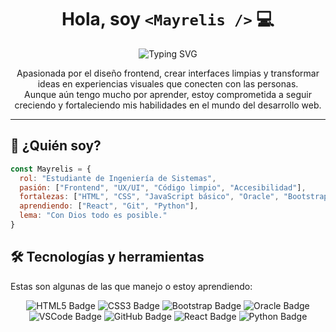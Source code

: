 <h1 align="center"> 
  Hola, soy <code>&lt;Mayrelis /&gt;</code> 💻
</h1>

<p align="center">
  <img src="https://readme-typing-svg.demolab.com?font=Fira+Code&pause=1000&color=36F7E3&width=600&center=true&lines=%E2%AD%90+Estudiante+de+Ingenier%C3%ADa+de+Sistemas;Frontend+developer+%F0%9F%92%BB+en+formaci%C3%B3n;Con+Dios+todo+es+posible+%E2%9D%A4%EF%B8%8F" alt="Typing SVG" />
</p>

<p align="center">
  Apasionada por el diseño frontend, crear interfaces limpias y transformar ideas en experiencias visuales que conecten con las personas. <br>
  Aunque aún tengo mucho por aprender, estoy comprometida a seguir creciendo y fortaleciendo mis habilidades en el mundo del desarrollo web.
</p>

---

## 🌱 ¿Quién soy?

```js
const Mayrelis = {
  rol: "Estudiante de Ingeniería de Sistemas",
  pasión: ["Frontend", "UX/UI", "Código limpio", "Accesibilidad"],
  fortalezas: ["HTML", "CSS", "JavaScript básico", "Oracle", "Bootstrap"],
  aprendiendo: ["React", "Git", "Python"],
  lema: "Con Dios todo es posible."
}
```
## 🛠️ Tecnologías y herramientas

Estas son algunas de las que manejo o estoy aprendiendo:

<div align="center">

  <img src="https://img.shields.io/badge/HTML5-E34F26?style=for-the-badge&logo=html5&logoColor=white" alt="HTML5 Badge"/>
  <img src="https://img.shields.io/badge/CSS3-1572B6?style=for-the-badge&logo=css3&logoColor=white" alt="CSS3 Badge"/>
  <img src="https://img.shields.io/badge/Bootstrap-563D7C?style=for-the-badge&logo=bootstrap&logoColor=white" alt="Bootstrap Badge"/>
  <img src="https://img.shields.io/badge/Oracle-F80000?style=for-the-badge&logo=Oracle&logoColor=white" alt="Oracle Badge"/>
  <img src="https://img.shields.io/badge/Visual_Studio_Code-0078D4?style=for-the-badge&logo=visual%20studio%20code&logoColor=white" alt="VSCode Badge"/>
  <img src="https://img.shields.io/badge/GitHub-100000?style=for-the-badge&logo=github&logoColor=white" alt="GitHub Badge"/>
  <img src="https://img.shields.io/badge/React-20232A?style=for-the-badge&logo=react&logoColor=61DAFB" alt="React Badge"/>
  <img src="https://img.shields.io/badge/Python-FFD43B?style=for-the-badge&logo=python&logoColor=blue" alt="Python Badge"/>

</div>

